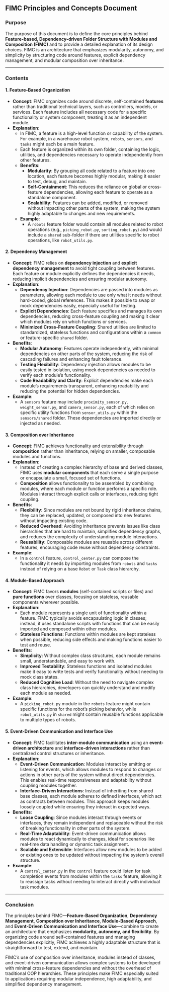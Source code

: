 ## **FIMC Principles and Concepts Document**

### **Purpose**

The purpose of this document is to define the core principles behind **Feature-based, Dependency-driven Folder Structure with Modules and Composition (FIMC)** and to provide a detailed explanation of its design choices. FIMC is an architecture that emphasizes modularity, autonomy, and simplicity by structuring code around features, explicit dependency management, and modular composition over inheritance.

---

### **Contents**

#### **1\. Feature-Based Organization**

* **Concept**: FIMC organizes code around discrete, self-contained **features** rather than traditional technical layers, such as controllers, models, or services. Each feature includes all necessary code for a specific functionality or system component, treating it as an independent module.
* **Explanation**:
  * In FIMC, a feature is a high-level function or capability of the system. For example, in a warehouse robot system, `robots`, `sensors`, and `tasks` might each be a main feature.
  * Each feature is organized within its own folder, containing the logic, utilities, and dependencies necessary to operate independently from other features.
  * **Benefits**:
    * **Modularity**: By grouping all code related to a feature into one location, each feature becomes highly modular, making it easier to test, debug, and maintain.
    * **Self-Containment**: This reduces the reliance on global or cross-feature dependencies, allowing each feature to operate as a standalone component.
    * **Scalability**: Features can be added, modified, or removed without impacting other parts of the system, making the system highly adaptable to changes and new requirements.
  * **Example**:
    * A `robots` feature folder would contain all modules related to robot operations (e.g., `picking_robot.py`, `sorting_robot.py`) and would include a `shared` sub-folder if there are utilities specific to robot operations, like `robot_utils.py`.

#### **2\. Dependency Management**

* **Concept**: FIMC relies on **dependency injection** and **explicit dependency management** to avoid tight coupling between features. Each feature or module explicitly defines the dependencies it needs, reducing implicit dependencies and ensuring modular autonomy.
* **Explanation**:
  * **Dependency Injection**: Dependencies are passed into modules as parameters, allowing each module to use only what it needs without hard-coded, global references. This makes it possible to swap or mock dependencies easily, especially useful for testing.
  * **Explicit Dependencies**: Each feature specifies and manages its own dependencies, reducing cross-feature coupling and making it clear which modules rely on which functions or services.
  * **Minimized Cross-Feature Coupling**: Shared utilities are limited to standardized, stateless functions and configurations within a `common` or feature-specific `shared` folder.
* **Benefits**:
  * **Modular Autonomy**: Features operate independently, with minimal dependencies on other parts of the system, reducing the risk of cascading failures and enhancing fault tolerance.
  * **Testing Flexibility**: Dependency injection allows modules to be easily tested in isolation, using mock dependencies as needed to verify each module’s functionality.
  * **Code Readability and Clarity**: Explicit dependencies make each module’s requirements transparent, enhancing readability and reducing the potential for hidden dependencies.
* **Example**:
  * A `sensors` feature may include `proximity_sensor.py`, `weight_sensor.py`, and `camera_sensor.py`, each of which relies on specific utility functions from `sensor_utils.py` within the `sensors/shared` folder. These dependencies are imported directly or injected as needed.

#### **3\. Composition over Inheritance**

* **Concept**: FIMC achieves functionality and extensibility through **composition** rather than inheritance, relying on smaller, composable modules and functions.
* **Explanation**:
  * Instead of creating a complex hierarchy of base and derived classes, FIMC uses **modular components** that each serve a single purpose or encapsulate a small, focused set of functions.
  * **Composition** allows functionality to be assembled by combining modules, where each module or function performs a specific role. Modules interact through explicit calls or interfaces, reducing tight coupling.
* **Benefits**:
  * **Flexibility**: Since modules are not bound by rigid inheritance chains, they can be replaced, updated, or composed into new features without impacting existing code.
  * **Reduced Overhead**: Avoiding inheritance prevents issues like class hierarchies that are hard to maintain, simplifies dependency graphs, and reduces the complexity of understanding module interactions.
  * **Reusability**: Composable modules are reusable across different features, encouraging code reuse without dependency constraints.
* **Example**:
  * In a `control` feature, `control_center.py` can compose the functionality it needs by importing modules from `robots` and `tasks` instead of relying on a base `Robot` or `Task` class hierarchy.

#### **4\. Module-Based Approach**

* **Concept**: FIMC favors **modules** (self-contained scripts or files) and **pure functions** over classes, focusing on stateless, reusable components wherever possible.
* **Explanation**:
  * Each module represents a single unit of functionality within a feature. FIMC typically avoids encapsulating logic in classes; instead, it uses standalone scripts with functions that can be easily imported and composed within other modules.
  * **Stateless Functions**: Functions within modules are kept stateless when possible, reducing side effects and making functions easier to test and reuse.
* **Benefits**:
  * **Simplicity**: Without complex class structures, each module remains small, understandable, and easy to work with.
  * **Improved Testability**: Stateless functions and isolated modules make it easy to write tests and verify functionality without needing to mock class states.
  * **Reduced Cognitive Load**: Without the need to navigate complex class hierarchies, developers can quickly understand and modify each module as needed.
* **Example**:
  * A `picking_robot.py` module in the `robots` feature might contain specific functions for the robot’s picking behavior, while `robot_utils.py` in `shared` might contain reusable functions applicable to multiple types of robots.

#### **5\. Event-Driven Communication and Interface Use**

* **Concept**: FIMC facilitates **inter-module communication** using an **event-driven architecture** and **interface-driven interactions** rather than centralized control structures or inheritance.
* **Explanation**:
  * **Event-Driven Communication**: Modules interact by emitting or listening for events, which allows modules to respond to changes or actions in other parts of the system without direct dependencies. This enables real-time responsiveness and adaptability without coupling modules together.
  * **Interface-Driven Interactions**: Instead of inheriting from shared base classes, each module adheres to defined interfaces, which act as contracts between modules. This approach keeps modules loosely coupled while ensuring they interact in expected ways.
* **Benefits**:
  * **Loose Coupling**: Since modules interact through events or interfaces, they remain independent and replaceable without the risk of breaking functionality in other parts of the system.
  * **Real-Time Adaptability**: Event-driven communication allows modules to react dynamically to changes, ideal for scenarios like real-time data handling or dynamic task assignment.
  * **Scalable and Extensible**: Interfaces allow new modules to be added or existing ones to be updated without impacting the system’s overall structure.
* **Example**:
  * A `control_center.py` in the `control` feature could listen for task completion events from modules within the `tasks` feature, allowing it to reassign tasks without needing to interact directly with individual task modules.

---

### **Conclusion**

The principles behind FIMC—**Feature-Based Organization**, **Dependency Management**, **Composition over Inheritance**, **Module-Based Approach**, and **Event-Driven Communication and Interface Use**—combine to create an architecture that emphasizes **modularity, autonomy, and flexibility**. By organizing code around self-contained features and managing dependencies explicitly, FIMC achieves a highly adaptable structure that is straightforward to test, extend, and maintain.

FIMC’s use of composition over inheritance, modules instead of classes, and event-driven communication allows complex systems to be developed with minimal cross-feature dependencies and without the overhead of traditional OOP hierarchies. These principles make FIMC especially suited to applications requiring modular independence, high adaptability, and simplified dependency management.

